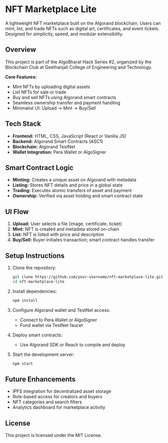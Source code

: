 # NFT Marketplace Lite

A lightweight NFT marketplace built on the Algorand blockchain. Users can mint, list, and trade NFTs such as digital art, certificates, and event tickets. Designed for simplicity, speed, and modular extensibility.

## Overview

This project is part of the AlgoBharat Hack Series #2, organized by the Blockchain Club at Geethanjali College of Engineering and Technology.

**Core Features:**
- Mint NFTs by uploading digital assets
- List NFTs for sale or trade
- Buy and sell NFTs using Algorand smart contracts
- Seamless ownership transfer and payment handling
- Minimalist UI: Upload → Mint → Buy/Sell

## Tech Stack

- **Frontend:** HTML, CSS, JavaScript (React or Vanilla JS)
- **Backend:** Algorand Smart Contracts (ASC1)
- **Blockchain:** Algorand TestNet
- **Wallet Integration:** Pera Wallet or AlgoSigner

## Smart Contract Logic

- **Minting:** Creates a unique asset on Algorand with metadata
- **Listing:** Stores NFT details and price in a global state
- **Trading:** Executes atomic transfers of asset and payment
- **Ownership:** Verified via asset holding and smart contract state

## UI Flow

1. **Upload:** User selects a file (image, certificate, ticket)
2. **Mint:** NFT is created and metadata stored on-chain
3. **List:** NFT is listed with price and description
4. **Buy/Sell:** Buyer initiates transaction; smart contract handles transfer

## Setup Instructions

1. Clone the repository:
   ```bash
   git clone https://github.com/your-username/nft-marketplace-lite.git
   cd nft-marketplace-lite
   ```

2. Install dependencies:
   ```bash
   npm install
   ```

3. Configure Algorand wallet and TestNet access:
   - Connect to Pera Wallet or AlgoSigner
   - Fund wallet via TestNet faucet

4. Deploy smart contracts:
   - Use Algorand SDK or Reach to compile and deploy

5. Start the development server:
   ```bash
   npm start
   ```

## Future Enhancements

- IPFS integration for decentralized asset storage
- Role-based access for creators and buyers
- NFT categories and search filters
- Analytics dashboard for marketplace activity

## License

This project is licensed under the MIT License.

